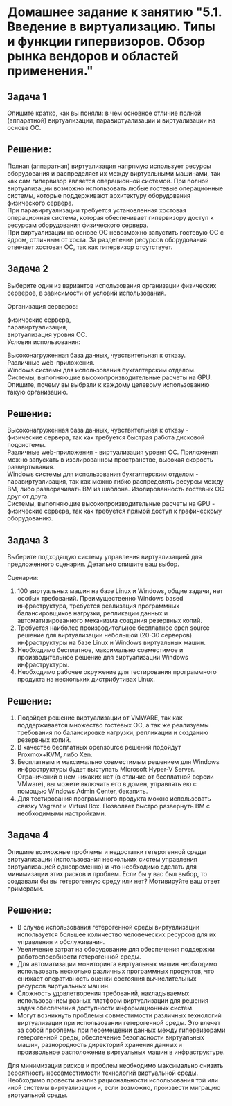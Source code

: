 # Домашнее задание к занятию "5.1. Введение в виртуализацию. Типы и функции гипервизоров. Обзор рынка вендоров и областей применения."


## Задача 1
Опишите кратко, как вы поняли: в чем основное отличие полной (аппаратной) виртуализации, паравиртуализации и виртуализации на основе ОС.
## Решение:
Полная (аппаратная) виртуализация напрямую использует ресурсы оборудования и распределяет их между виртуальными машинами, так как сам гипервизор является операционной системой. При полной виртуализации возможно использовать любые гостевые операционные системы, которые поддерживают архитектуру оборудования физического сервера.   
При паравиртуализации требуется установленная хостовая операционная система, которая обеспечивает гипервизору доступ к ресурсам оборудования физического сервера.  
При виртуализации на основе ОС невозможно запустить гостевую ОС с ядром, отличным от хоста. За разделение ресурсов оборудования отвечает хостовая ОС, так как гипервизор отсутствует.

## Задача 2
Выберите один из вариантов использования организации физических серверов, в зависимости от условий использования.

Организация серверов:

физические сервера,  
паравиртуализация,  
виртуализация уровня ОС.  
Условия использования:

Высоконагруженная база данных, чувствительная к отказу.  
Различные web-приложения.  
Windows системы для использования бухгалтерским отделом.  
Системы, выполняющие высокопроизводительные расчеты на GPU.  
Опишите, почему вы выбрали к каждому целевому использованию такую организацию.
## Решение:
Высоконагруженная база данных, чувствительная к отказу - физические сервера, так как требуется быстрая работа дисковой подсистемы.  
Различные web-приложения - виртуализация уровня ОС. Приложения можно запускать в изолированном пространстве, высокая скорость развертывания.  
Windows системы для использования бухгалтерским отделом - паравиртуализация, так как можно гибко распределять ресурсы между ВМ, либо разворачивать ВМ из шаблона. Изолированность гостевых ОС друг от друга.  
Системы, выполняющие высокопроизводительные расчеты на GPU - физические сервера, так как требуется прямой доступ к графическому оборудованию.
## Задача 3
Выберите подходящую систему управления виртуализацией для предложенного сценария. Детально опишите ваш выбор.

Сценарии:

1. 100 виртуальных машин на базе Linux и Windows, общие задачи, нет особых требований. Преимущественно Windows based инфраструктура, требуется реализация программных балансировщиков нагрузки, репликации данных и автоматизированного механизма создания резервных копий.  
2. Требуется наиболее производительное бесплатное open source решение для виртуализации небольшой (20-30 серверов) инфраструктуры на базе Linux и Windows виртуальных машин.  
3. Необходимо бесплатное, максимально совместимое и производительное решение для виртуализации Windows инфраструктуры.  
4. Необходимо рабочее окружение для тестирования программного продукта на нескольких дистрибутивах Linux.
## Решение:
1. Подойдет решение виртуализации от VMWARE, так как поддерживается множество гостевых ОС, а так же реализуемы требования по балансировке нагрузки, репликации и созданию резервных копий.
2. В качестве бесплатных opensource решений подойдут Proxmox+KVM, либо Xen.
3. Бесплатным и максимально совместимым решением для Windows инфраструктуры будет выступать Microsoft Hyper-V Server. Ограничений в нем никаких нет (в отличие от бесплатной версии VMware), вы можете включить его в домен, управлять ею с помощью Windows Admin Center, бэкапить.
4. Для тестирования программного продукта можно использовать связку Vagrant и Virtual Box. Позволяет быстро развернуть ВМ с необходимыми настройками.
## Задача 4
Опишите возможные проблемы и недостатки гетерогенной среды виртуализации (использования нескольких систем управления виртуализацией одновременно) и что необходимо сделать для минимизации этих рисков и проблем. Если бы у вас был выбор, то создавали бы вы гетерогенную среду или нет? Мотивируйте ваш ответ примерами.
## Решение:
- В случае использования гетерогенной среды виртуализации используется большее количество человеческих ресурсов для их управления и обслуживания.  
- Увеличение затрат на оборудование для обеспечения поддержки работоспособности гетерогенной среды.
- Для автоматизации мониторинга виртуальных машин необходимо использовать несколько различных программных продуктов, что снижает оперативность оценки состояния вычислительных ресурсов виртуальных машин.  
- Сложность удовлетворения требований, накладываемых использованием разных платформ виртуализации для решения задач обеспечения доступности информационных систем. 
- Могут возникнуть проблемы совместимости различных технологий виртуализации при использовании гетерогенной среды.  Это влечет за собой проблемы при перемещении данных между гипервизорами гетерогенной среды, обеспечение безопасности виртуальных машин, разнородность директорий хранения данных и произвольное расположение виртуальных машин в инфраструктуре.  

Для минимизации рисков и проблем необходимо максимально снизить вероятность несовместимости технологий виртуальной среды. Необходимо провести анализ рациональности использования той или иной системы виртуализации и, если возможно, произвести миграцию виртуальной среды.  

